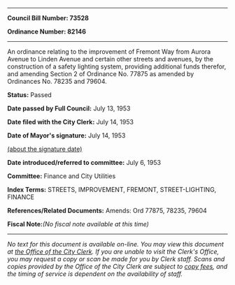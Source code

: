 

********

**Council Bill Number: 73528**
   
**Ordinance Number: 82146**
********

 An ordinance relating to the improvement of Fremont Way from Aurora Avenue to Linden Avenue and certain other streets and avenues, by the construction of a safety lighting system, providing additional funds therefor, and amending Section 2 of Ordinance No. 77875 as amended by Ordinances No. 78235 and 79604.

**Status:** Passed
   
**Date passed by Full Council:** July 13, 1953
   
**Date filed with the City Clerk:** July 14, 1953
   
**Date of Mayor's signature:** July 14, 1953
   
[(about the signature date)](/~public/approvaldate.htm)
   
   
   
**Date introduced/referred to committee:** July 6, 1953
   
**Committee:** Finance and City Utilities
   
   
**Index Terms:** STREETS, IMPROVEMENT, FREMONT, STREET-LIGHTING, FINANCE

**References/Related Documents:** Amends: Ord 77875, 78235, 79604

**Fiscal Note:**_(No fiscal note available at this time)_
********

_No text for this document is available on-line. You may view this document at [the Office of the City Clerk](http://www.seattle.gov/leg/clerk/contactUs.htm). If you are unable to visit the Clerk's Office, you may request a copy or scan be made for you by Clerk staff. Scans and copies provided by the Office of the City Clerk are subject to [copy fees](http://clerk.seattle.gov/~public/clerkfees.htm), and the timing of service is dependent on the availability of staff._

